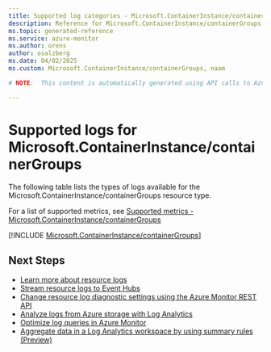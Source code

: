```yaml
---
title: Supported log categories - Microsoft.ContainerInstance/containerGroups
description: Reference for Microsoft.ContainerInstance/containerGroups in Azure Monitor Logs.
ms.topic: generated-reference
ms.service: azure-monitor
ms.author: orens
author: osalzberg
ms.date: 04/02/2025
ms.custom: Microsoft.ContainerInstance/containerGroups, naam

# NOTE:  This content is automatically generated using API calls to Azure. Any edits made on these files will be overwritten in the next run of the script. 

---
```





# Supported logs for Microsoft.ContainerInstance/containerGroups  
The following table lists the types of logs available for the Microsoft.ContainerInstance/containerGroups resource type.
  
  
  
For a list of supported metrics, see [Supported metrics - Microsoft.ContainerInstance/containerGroups](../supported-metrics/microsoft-containerinstance-containergroups-metrics.md)  
  

  
[!INCLUDE [Microsoft.ContainerInstance/containerGroups](~/reusable-content/ce-skilling/azure/includes/azure-monitor/reference/logs/microsoft-containerinstance-containergroups-logs-include.md)]  
  

## Next Steps

* [Learn more about resource logs](/azure/azure-monitor/essentials/platform-logs-overview)
* [Stream resource logs to Event Hubs](/azure/azure-monitor/essentials/resource-logs#send-to-azure-event-hubs)
* [Change resource log diagnostic settings using the Azure Monitor REST API](/rest/api/monitor/diagnosticsettings)
* [Analyze logs from Azure storage with Log Analytics](/azure/azure-monitor/essentials/resource-logs#send-to-log-analytics-workspace)
* [Optimize log queries in Azure Monitor](/azure/azure-monitor/logs/query-optimization)
* [Aggregate data in a Log Analytics workspace by using summary rules (Preview)](/azure/azure-monitor/logs/summary-rules)